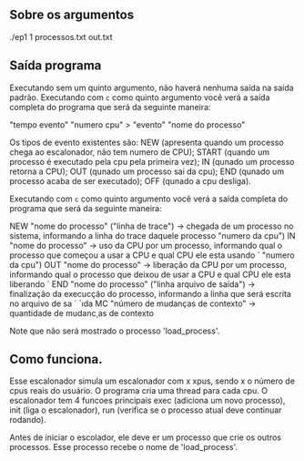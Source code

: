 ## Sobre os argumentos

./ep1 1 processos.txt out.txt

## Saída programa

Executando sem um quinto argumento, não haverá nenhuma saída na saída padrão.
Executando com `c` como quinto argumento você verá a saída completa do programa que será da seguinte maneira:

"tempo evento" "numero cpu" > "evento" "nome do processo"

Os tipos de evento existentes são: NEW (apresenta quando um processo chega ao escalonador, não tem numero de CPU); START (quando um processo é executado pela cpu pela primeira vez); IN (qunado um processo retorna a CPU); OUT (qunado um processo sai da cpu); END (qunado um processo acaba de ser executado); OFF (qunado a cpu desliga).

Executando com `c` como quinto argumento você verá a saída completa do programa que será da seguinte maneira:

NEW "nome do processo" ("linha de trace") -> chegada de um processo no sistema, informando a linha do trace daquele processo
"numero da cpu") IN "nome do processo" -> uso da CPU por um processo, informando qual o processo que começou a usar a CPU e qual CPU ele esta usando ´
"numero da cpu") OUT "nome do processo" -> liberação da CPU por um processo, informando qual o processo que deixou de usar a CPU e qual CPU ele esta liberando ´
END "nome do processo" ("linha arquivo de saída") -> finalização da execucção do processo, informando a linha que será escrita no arquivo de sa ´ ´ıda
MC "número de mudanças de contexto" -> quantidade de mudanc¸as de contexto

Note que não será mostrado o processo 'load_process'.

## Como funciona.

Esse escalonador simula um escalonador com x xpus, sendo x o número de cpus reais do usuário. O programa cria uma thread para cada cpu. O escalonador tem 4 funcoes principais exec (adiciona um novo processo), init (liga o escalonador), run (verifica se o processo atual deve continuar rodando). 

Antes de iniciar o escolador, ele deve er um processo que crie os outros processos. Esse processo recebe o nome de 'load_process'.